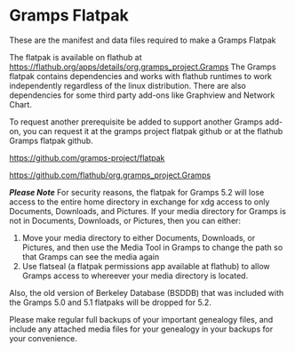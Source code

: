 # Gramps Flatpak
These are the manifest and data files required to make a Gramps Flatpak

The flatpak is available on flathub at https://flathub.org/apps/details/org.gramps_project.Gramps
The Gramps flatpak contains dependencies and works with flathub runtimes to work independently regardless of the linux distribution.  There are also dependencies for some third party add-ons like Graphview and Network Chart.

To request another prerequisite be added to support another Gramps add-on, you can request it at the gramps project flatpak github or at the flathub Gramps flatpak github.

https://github.com/gramps-project/flatpak

https://github.com/flathub/org.gramps_project.Gramps

***Please Note***
For security reasons, the flatpak for Gramps 5.2 will lose access to the entire home directory in exchange for xdg access to only Documents, Downloads, and Pictures. If your media directory for Gramps is not in Documents, Downloads, or Pictures, then you can either:
1. Move your media directory to either Documents, Downloads, or Pictures, and then use the Media Tool in Gramps to change the path so that Gramps can see the media again
2. Use flatseal (a flatpak permissions app available at flathub) to allow Gramps access to whereever your media directory is located.

Also, the old version of Berkeley Database (BSDDB) that was included with the Gramps 5.0 and 5.1 flatpaks will be dropped for 5.2.

Please make regular full backups of your important genealogy files, and include any attached media files for your genealogy in your backups for your convenience.
